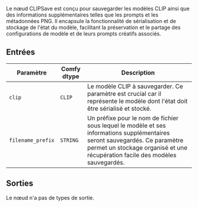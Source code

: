 Le nœud CLIPSave est conçu pour sauvegarder les modèles CLIP ainsi que des informations supplémentaires telles que les prompts et les métadonnées PNG. Il encapsule la fonctionnalité de sérialisation et de stockage de l'état du modèle, facilitant la préservation et le partage des configurations de modèle et de leurs prompts créatifs associés.

## Entrées

| Paramètre | Comfy dtype | Description |
|-----------|-------------|-------------|
| `clip`    | `CLIP`      | Le modèle CLIP à sauvegarder. Ce paramètre est crucial car il représente le modèle dont l'état doit être sérialisé et stocké. |
| `filename_prefix` | `STRING` | Un préfixe pour le nom de fichier sous lequel le modèle et ses informations supplémentaires seront sauvegardés. Ce paramètre permet un stockage organisé et une récupération facile des modèles sauvegardés. |

## Sorties

Le nœud n'a pas de types de sortie.
